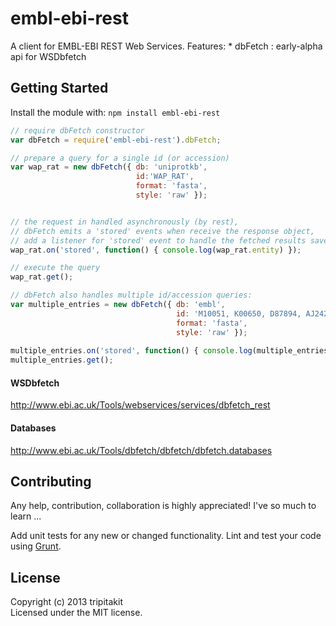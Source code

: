 # embl-ebi-rest

A client for EMBL-EBI REST Web Services.
Features:
	* dbFetch : early-alpha api for WSDbfetch



## Getting Started
Install the module with: `npm install embl-ebi-rest`

```javascript
// require dbFetch constructor
var dbFetch = require('embl-ebi-rest').dbFetch;

// prepare a query for a single id (or accession)
var wap_rat = new dbFetch({ db: 'uniprotkb',
							id:'WAP_RAT',
							format: 'fasta',
							style: 'raw' });


// the request in handled asynchronously (by rest),
// dbFetch emits a 'stored' events when receive the response object,
// add a listener for 'stored' event to handle the fetched results saved in its entity property
wap_rat.on('stored', function() { console.log(wap_rat.entity) });

// execute the query
wap_rat.get(); 

// dbFetch also handles multiple id/accession queries:
var multiple_entries = new dbFetch({ db: 'embl',
									 id: 'M10051, K00650, D87894, AJ242600',
									 format: 'fasta',
									 style: 'raw' });
									 
multiple_entries.on('stored', function() { console.log(multiple_entries.entity) });
multiple_entries.get(); 
```

#### WSDbfetch
http://www.ebi.ac.uk/Tools/webservices/services/dbfetch_rest

#### Databases
http://www.ebi.ac.uk/Tools/dbfetch/dbfetch/dbfetch.databases

## Contributing
Any help, contribution, collaboration is highly appreciated! I've so much to learn ...

Add unit tests for any new or changed functionality. Lint and test your code using [Grunt](http://gruntjs.com/).


## License
Copyright (c) 2013 tripitakit  
Licensed under the MIT license.



